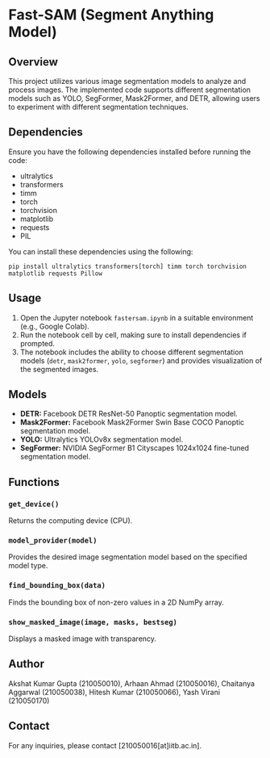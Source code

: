 # Fast-SAM (Segment Anything Model)

## Overview

This project utilizes various image segmentation models to analyze and process images. The implemented code supports different segmentation models such as YOLO, SegFormer, Mask2Former, and DETR, allowing users to experiment with different segmentation techniques.

## Dependencies

Ensure you have the following dependencies installed before running the code:

- ultralytics
- transformers
- timm
- torch
- torchvision
- matplotlib
- requests
- PIL

You can install these dependencies using the following:

`pip install ultralytics transformers[torch] timm torch torchvision matplotlib requests Pillow`

## Usage

1. Open the Jupyter notebook `fastersam.ipynb` in a suitable environment (e.g., Google Colab).
2. Run the notebook cell by cell, making sure to install dependencies if prompted.
3. The notebook includes the ability to choose different segmentation models (`detr`, `mask2former`, `yolo`, `segformer`) and provides visualization of the segmented images.

## Models

- **DETR:** Facebook DETR ResNet-50 Panoptic segmentation model.
- **Mask2Former:** Facebook Mask2Former Swin Base COCO Panoptic segmentation model.
- **YOLO:** Ultralytics YOLOv8x segmentation model.
- **SegFormer:** NVIDIA SegFormer B1 Cityscapes 1024x1024 fine-tuned segmentation model.

## Functions

### `get_device()`

Returns the computing device (CPU).

### `model_provider(model)`

Provides the desired image segmentation model based on the specified model type.

### `find_bounding_box(data)`

Finds the bounding box of non-zero values in a 2D NumPy array.

### `show_masked_image(image, masks, bestseg)`

Displays a masked image with transparency.

## Author

Akshat Kumar Gupta (210050010), Arhaan Ahmad (210050016), Chaitanya Aggarwal (210050038), Hitesh Kumar (210050066), Yash Virani (210050170)

## Contact

For any inquiries, please contact [210050016[at]iitb.ac.in].



